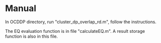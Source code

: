 # Manual
In OCDDP directory, run "cluster_dp_overlap_rd.m", follow the instructions. 

The EQ evaluation function is in file "calculateEQ.m". A result storage function is also in this file.
